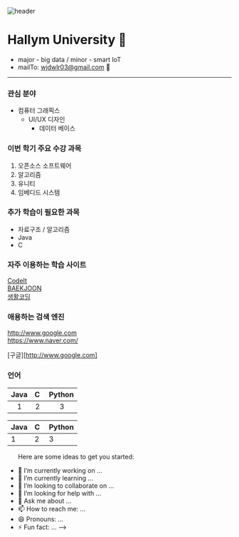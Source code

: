 ![header](https://capsule-render.vercel.app/api?type=waving&color=timeAuto&height=300&section=header&text=Yeeun's%20Profile&fontSize=90)




# Hallym University 👋  
* major - big data / minor - smart IoT
* mailTo: wjdwlr03@gmail.com 💬 

---  

### 관심 분야
+ 컴퓨터 그래픽스
  + UI/UX 디자인
    + 데이터 베이스



### 이번 학기 주요 수강 과목 
1. 오픈소스 소프트웨어
2. 알고리즘 
3. 유니티
4. 임베디드 시스템


### 추가 학습이 필요한 과목
* 자료구조 / 알고리즘
* Java
* C

### 자주 이용하는 학습 사이트
[CodeIt][CodeItlink]  
[BAEKJOON][BAEKJOONlink]  
[생활코딩][생활코딩link]  

[CodeItlink]:https://www.codeit.kr/  
[BAEKJOONlink]:https://www.acmicpc.net/  
[생활코딩link]:https://opentutorials.org/course/1  

### 애용하는 검색 엔진
http://www.google.com  
https://www.naver.com/  

[구글][http://www.google.com]  

### 언어
|Java|C&nbsp;|Python|
|---:|---:|---:|
|1&nbsp;&nbsp;&nbsp;|2&nbsp;|3&nbsp;&nbsp;&nbsp;&nbsp;&nbsp;|


|Java|C&nbsp;|Python|
|---|---|---|
|1&nbsp;&nbsp;&nbsp;|2&nbsp;|3&nbsp;&nbsp;&nbsp;&nbsp;&nbsp;|


&nbsp;&nbsp;&nbsp;&nbsp;&nbsp;
Here are some ideas to get you started:

- 🔭 I’m currently working on ...
- 🌱 I’m currently learning ...
- 👯 I’m looking to collaborate on ...
- 🤔 I’m looking for help with ...
- 💬 Ask me about ...
- 📫 How to reach me: ...
- 😄 Pronouns: ...
- ⚡ Fun fact: ...
-->
